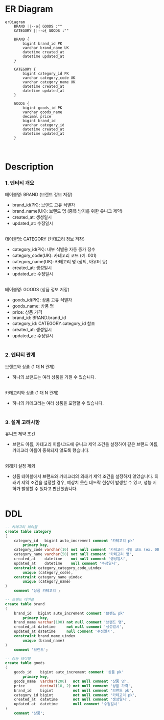 # ER Diagram
```mermaid
erDiagram
    BRAND ||--o{ GOODS :""
    CATEGORY ||--o{ GOODS :""
    
    BRAND {
        bigint brand_id PK
        varchar brand_name UK
        datetime created_at
        datetime updated_at
    }
    
    CATEGORY {
        bigint category_id PK
        varchar category_code UK
        varchar category_name UK
        datetime created_at
        datetime updated_at
    }
    
    GOODS {
        bigint goods_id PK
        varchar goods_name
        decimal price
        bigint brand_id
        varchar category_id
        datetime created_at
        datetime updated_at
    }
```
<br/>


# Description
### 1. 엔티티 개요
테이블명: BRAND (브랜드 정보 저장)
- brand_id(PK): 브랜드 고유 식별자
- brand_name(UK): 브랜드 명 (중복 방지를 위한 유니크 제약)
- created_at: 생성일시
- updated_at: 수정일시
<br/><br/>

테이블명: CATEGORY (카테고리 정보 저장) 
- category_id(PK): 내부 식별용 자동 증가 정수
- category_code(UK): 카테고리 코드 (예: 001)
- category_name(UK): 카테고리 명 (상의, 아우터 등)
- created_at: 생성일시
- updated_at: 수정일시
<br/><br/>

테이블명: GOODS (상품 정보 저장)
- goods_id(PK): 상품 고유 식별자
- goods_name: 상품 명
- price: 상품 가격
- brand_id: BRAND.brand_id
- category_id: CATEGORY.category_id 참조
- created_at: 생성일시
- updated_at: 수정일시
<br/><br/>

### 2. 엔티티 관계
브랜드와 상품 (1 대 N 관계)
- 하나의 브랜드는 여러 상품을 가질 수 있습니다.
<br/><br/>

카테고리와 상품 (1 대 N 관계)
- 하나의 카테고리는 여러 상품을 포함할 수 있습니다.
<br/><br/>

### 3. 설계 고려사항
유니크 제약 조건
- 브랜드 이름, 카테고리 이름/코드에 유니크 제약 조건을 설정하여 같은 브랜드 이름, 카테고리 이름이 중복되지 않도록 했습니다.
<br/><br/>

외래키 설정 제외
- 상품 테이블에서 브랜드와 카테고리의 외래키 제약 조건을 설정하지 않았습니다. 외래키 제약 조건을 설정할 경우, 예상치 못한 데드락 현상이 발생할 수 있고, 성능 저하가 발생할 수 있다고 판단했습니다.
  <br/><br/>

# DDL
```sql
-- 카테고리 테이블
create table category
(
    category_id   bigint auto_increment comment '카테고리 pk'
        primary key,
    category_code varchar(10) not null comment '카테고리 식별 코드 (ex. 001)',
    category_name varchar(50) not null comment '카테고리 명',
    created_at    datetime    not null comment '생성일시',
    updated_at    datetime    null comment '수정일시',
    constraint category_category_code_uindex
        unique (category_code),
    constraint category_name_uindex
        unique (category_name)
)
    comment '상품 카테고리';

-- 브랜드 테이블
create table brand
(
    brand_id   bigint auto_increment comment '브랜드 pk'
        primary key,
    brand_name varchar(100) not null comment '브랜드 명',
    created_at datetime     not null comment '생성일시',
    updated_at datetime     null comment '수정일시',
    constraint brand_name_uindex
        unique (brand_name)
)
    comment '브랜드';

-- 상품 테이블
create table goods
(
    goods_id    bigint auto_increment comment '상품 pk'
        primary key,
    goods_name  varchar(200)   not null comment '상품 명',
    price       decimal(10, 2) not null comment '상품 가격',
    brand_id    bigint         not null comment '브랜드 pk',
    category_id bigint         not null comment '카테고리 pk',
    created_at  datetime       not null comment '생성일시',
    updated_at  datetime       null comment '수정일시'
)
    comment '상품';
```
